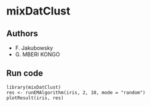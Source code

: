 # mixDatClust
## Authors
* F. Jakubowsky
* G. MBERI KONGO
## Run code 
```
library(mixDatClust)
res <- runEMAlgorithm(iris, 2, 10, mode = "random")
plotResult(iris, res)
```
